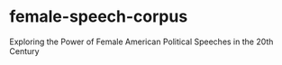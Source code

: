 # female-speech-corpus
Exploring the Power of Female American Political Speeches in the 20th Century

